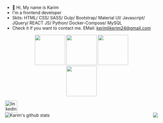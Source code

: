 - 👋 Hi, My name is Karim
- I'm a frontend developer
- Skils: HTML/ CSS/ SASS/ Gulp/ Bootstrap/ Material UI/ Javascript/ JQuery/ REACT JS/ Python/  Docker-Compose/ MySQL
- Check it if you want to contact me. EMail: kerimlikerim24@gmail.com 
<p align="center">
  <img src="https://media.giphy.com/media/XAxylRMCdpbEWUAvr8/giphy.gif" width="100">
  <img src="https://media.giphy.com/media/fsEaZldNC8A1PJ3mwp/giphy.gif" width="100">
  <img src="https://i.giphy.com/media/KzJkzjggfGN5Py6nkT/200.webp" width="100">
  <br/>
  <img src="https://media.giphy.com/media/1yk0v6WtCinP5Ptz6G/giphy.gif" width="100">
</p>

[<img src='https://cdn.jsdelivr.net/npm/simple-icons@3.0.1/icons/linkedin.svg' alt='linkedin' height='40'>](https://www.linkedin.com/in/karimli-karim-349a6b160/)  
![Karim's github stats](https://github-readme-stats.vercel.app/api?username=KarimLeeKarim&count_private=true&show_icons=true&theme=gotham)
<img align="right" src='https://github-readme-stats.vercel.app/api/top-langs/?username=KarimLeeKarim&theme=gotham'/>
